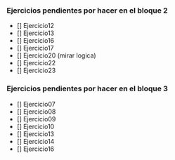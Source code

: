 ### Ejercicios pendientes por hacer en el bloque 2
- [] Ejercicio12
- [] Ejercicio13
- [] Ejercicio16
- [] Ejercicio17
- [] Ejercicio20 (mirar logica)
- [] Ejercicio22
- [] Ejercicio23


### Ejercicios pendientes por hacer en el bloque 3
- [] Ejercicio07
- [] Ejercicio08
- [] Ejercicio09
- [] Ejercicio10
- [] Ejercicio13
- [] Ejercicio14
- [] Ejercicio16